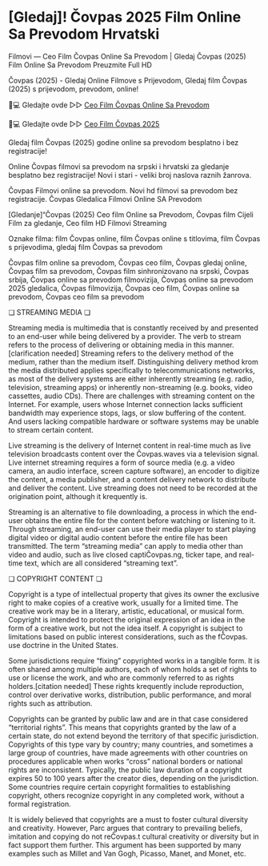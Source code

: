 # [Gledaj]! Čovpas 2025 Film Online Sa Prevodom Hrvatski

Filmovi — Ceo Film Čovpas Online Sa Prevodom | Gledaj Čovpas (2025) Film Online Sa Prevodom Preuzmite Full HD

Čovpas (2025) - Gledaj Online Filmove s Prijevodom, Gledaj film Čovpas (2025) s prijevodom, prevodom, online!

📱💻 Gledajte ovde ▷▷ [Ceo Film Čovpas Online Sa Prevodom](https://t.co/Gzby2dIq9l)

📱💻 Gledajte ovde ▷▷ [Ceo Film Čovpas 2025](https://t.co/Gzby2dIq9l)

Gledaj film Čovpas (2025) godine online sa prevodom besplatno i bez registracije!

Online Čovpas filmovi sa prevodom na srpski i hrvatski za gledanje besplatno bez registracije! Novi i stari - veliki broj naslova raznih žanrova.

Čovpas Filmovi online sa prevodom. Novi hd filmovi sa prevodom bez registracije. Čovpas Gledalica Filmovi Online SA Prevodom

[Gledanje]“Čovpas (2025) Ceo film Online sa Prevodom, Čovpas film Cijeli Film za gledanje, Ceo film HD Filmovi Streaming

Oznake filma: film Čovpas online, film Čovpas online s titlovima, film Čovpas s prijevodima, gledaj film Čovpas sa prevodom

Čovpas film online sa prevodom, Čovpas ceo film, Čovpas gledaj online, Čovpas film sa prevodom, Čovpas film sinhronizovano na srpski, Čovpas srbija, Čovpas online sa prevodom filmovizija, Čovpas online sa prevodom 2025 gledalica, Čovpas filmovizija, Čovpas ceo film, Čovpas online sa prevodom, Čovpas ceo film sa prevodom

❏ STREAMING MEDIA ❏

Streaming media is multimedia that is constantly received by and presented to an end-user while being delivered by a provider. The verb to stream refers to the process of delivering or obtaining media in this manner.[clarification needed] Streaming refers to the delivery method of the medium, rather than the medium itself. Distinguishing delivery method krom the media distributed applies specifically to telecommunications networks, as most of the delivery systems are either inherently streaming (e.g. radio, television, streaming apps) or inherently non-streaming (e.g. books, video cassettes, audio CDs). There are challenges with streaming content on the Internet. For example, users whose Internet connection lacks sufficient bandwidth may experience stops, lags, or slow buffering of the content. And users lacking compatible hardware or software systems may be unable to stream certain content.

Live streaming is the delivery of Internet content in real-time much as live television broadcasts content over the Čovpas.waves via a television signal. Live internet streaming requires a form of source media (e.g. a video camera, an audio interface, screen capture software), an encoder to digitize the content, a media publisher, and a content delivery network to distribute and deliver the content. Live streaming does not need to be recorded at the origination point, although it krequently is.

Streaming is an alternative to file downloading, a process in which the end-user obtains the entire file for the content before watching or listening to it. Through streaming, an end-user can use their media player to start playing digital video or digital audio content before the entire file has been transmitted. The term “streaming media” can apply to media other than video and audio, such as live closed captiČovpas.ng, ticker tape, and real-time text, which are all considered “streaming text”.

❏ COPYRIGHT CONTENT ❏

Copyright is a type of intellectual property that gives its owner the exclusive right to make copies of a creative work, usually for a limited time. The creative work may be in a literary, artistic, educational, or musical form. Copyright is intended to protect the original expression of an idea in the form of a creative work, but not the idea itself. A copyright is subject to limitations based on public interest considerations, such as the fČovpas. use doctrine in the United States.

Some jurisdictions require “fixing” copyrighted works in a tangible form. It is often shared among multiple authors, each of whom holds a set of rights to use or license the work, and who are commonly referred to as rights holders.[citation needed] These rights krequently include reproduction, control over derivative works, distribution, public performance, and moral rights such as attribution.

Copyrights can be granted by public law and are in that case considered “territorial rights”. This means that copyrights granted by the law of a certain state, do not extend beyond the territory of that specific jurisdiction. Copyrights of this type vary by country; many countries, and sometimes a large group of countries, have made agreements with other countries on procedures applicable when works “cross” national borders or national rights are inconsistent. Typically, the public law duration of a copyright expires 50 to 100 years after the creator dies, depending on the jurisdiction. Some countries require certain copyright formalities to establishing copyright, others recognize copyright in any completed work, without a formal registration.

It is widely believed that copyrights are a must to foster cultural diversity and creativity. However, Parc argues that contrary to prevailing beliefs, imitation and copying do not reČovpas.t cultural creativity or diversity but in fact support them further. This argument has been supported by many examples such as Millet and Van Gogh, Picasso, Manet, and Monet, etc.
